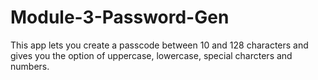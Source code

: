 # Module-3-Password-Gen
This app lets you create a passcode between 10 and 128 characters and gives you the option of uppercase, lowercase, special charcters and numbers.
